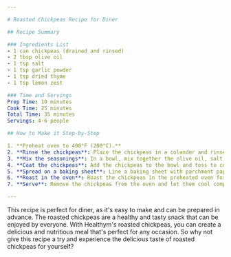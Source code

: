 ```yaml
---

# Roasted Chickpeas Recipe for Diner

## Recipe Summary

### Ingredients List
- 1 can chickpeas (drained and rinsed)
- 2 tbsp olive oil
- 1 tsp salt
- 1 tsp garlic powder
- 1 tsp dried thyme
- 1 tsp lemon zest

### Time and Servings
Prep Time: 10 minutes
Cook Time: 25 minutes
Total Time: 35 minutes
Servings: 4-6 people

## How to Make it Step-by-Step

1. **Preheat oven to 400°F (200°C).**
2. **Rinse the chickpeas**: Place the chickpeas in a colander and rinse them under cold water. Drain well and pat dry with paper towels.
3. **Mix the seasonings**: In a bowl, mix together the olive oil, salt, garlic powder, thyme, and lemon zest.
4. **Coat the chickpeas**: Add the chickpeas to the bowl and toss to coat them evenly with the seasoning mixture.
5. **Spread on a baking sheet**: Line a baking sheet with parchment paper and spread the chickpeas in a single layer.
6. **Roast in the oven**: Roast the chickpeas in the preheated oven for 25 minutes, or until they are golden brown and crispy.
7. **Serve**: Remove the chickpeas from the oven and let them cool completely on the baking sheet. Serve hot.

---
```


This recipe is perfect for diner, as it's easy to make and can be prepared in advance. The roasted chickpeas are a healthy and tasty snack that can be enjoyed by everyone. With Healthym's roasted chickpeas, you can create a delicious and nutritious meal that's perfect for any occasion. So why not give this recipe a try and experience the delicious taste of roasted chickpeas for yourself?